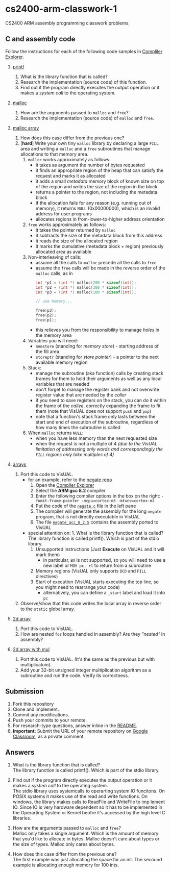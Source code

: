 # cs2400-arm-classwork-1

CS2400 ARM assembly programming classwork problems.

## C and assembly code

Follow the instructions for each of the following code samples in [Compliler Explorer](https://godbolt.org).

1. [printf](https://godbolt.org/z/y2YKew)
   1. What is the library function that is called?
   2. Research the implementation (source code) of this function.
   3. Find out if the program directly executes the output operation or it makes a *system call* to the operating system.
2. [malloc](https://godbolt.org/z/kAZX7x)
   1. How are the arguments passed to `malloc` and `free`?
   2. Research the implementation (source code) of `malloc` and `free`.
3. [malloc array](https://godbolt.org/z/bBl0zx)
   1. How does this case differ from the previous one?
   2. [**hard**] Write your own tiny `malloc` library by declaring a large `FILL` area and writing a `malloc` and a `free` subroutines that manage allocations to that memory area. 
      1. `malloc` works approximately as follows:
         - it takes as argument the number of bytes requested
         - it finds an appropriate region of the heap that can satisfy the request and marks it as allocated
         - it adds a small *metadata* memory block of known size on top of the region and writes the size of the region in the block
         - returns a pointer to the region, not including the metadata block
         - if the allocation fails for any reason (e.g. running out of memory), it returns `NULL` (0x00000000), which is an invalid address for user programs
         - allocates regions in from-lower-to-higher address orientation
      2. `free` works approximately as follows:
         - it takes the pointer returned by `malloc`
         - it subtracts the size of the metadata block from this address
         - it reads the size of the allocated region
         - it marks the cumulative (metadata block + region) previously allocated area as available
      3. Non-interleaving of calls:
         - assume all the calls to `malloc` precede all the calls to `free`
         - assume the `free` calls will be made in the reverse order of the `malloc` calls, as in 
           ```c
           int *p1 = (int *) malloc(200 * sizeof(int));
           int *p2 = (int *) malloc(300 * sizeof(int));
           int *p3 = (int *) malloc(100 * sizeof(int));
           
           // use memory...
           
           free(p3);
           free(p2);
           free(p1);
           ```
         - this relieves you from the responsibility to manage *holes* in the memory area
      4. Variables you will need:
         - `memstore` (standing for _memory store_) - starting address of the fill area
         - `storeptr` (standing for _store pointer_) - a pointer to the next available memory region
      5. Stack:
         - manage the subroutine (aka function) calls by creating stack frames for them to hold their arguments as well as any local variables that are needed
         - don't forget to manage the register bank and not overwrite register value that are needed by the *caller*
         - if you need to save registers on the stack, you can do it within the frame of the *callee*, correctly expanding the frame to fit them (note that VisUAL does not support `push` and `pop`)
         - note that a function's stack frame only lasts between the start and end of execution of the subroutine, regardless of how many times the subroutine is called
      6. When `malloc` returns `NULL`:
         - when you have less memory than the next requested size
         - when the request is not a multiple of 4 _(due to the VisUAL limitation of addressing only words and correspondingly the `FILL` regions only take multiples of 4)_
   
4. [arrays](https://godbolt.org/z/lcH006)
   1. Port this code to VisUAL.
      - for an example, refer to the [negate repo](https://github.com/ivogeorg/cs2400-arm-asm-negate-exercise.git)
        1. Open the [Compiler Explorer](https://godbolt.org/)
        2. Select the **ARM gcc 8.2** compiler
        3. Enter the following compiler options in the box on the right: `-fomit-frame-pointer -mcpu=cortex-m3 -mtune=cortex-m3`
        4. Put the code of the [`negate.c`](https://github.com/ivogeorg/cs2400-arm-asm-negate-exercise/blob/master/negate.c) file in the left pane
        5. The compiler will generate the assembly for the long `negate` program, that is not directly executable in VisUAL
        6. The file [`negate_gcc_8_2.S`](https://github.com/ivogeorg/cs2400-arm-asm-negate-exercise/blob/master/negate_gcc_8_2.S) contains the assembly ported to VisUAL
      - special attention on:  1. What is the library function that is called?
The library function is called printf(). Which is part of the stdio library.
        1. Unsupported instructions (Just **Execute** on VisUAL and it will mark them)
           - in particular, `BX` is not supported, so you will need to use a new label or `MOV pc, rl` to return from a subroutine
        2. Memory regions (VisUAL only supports `DCD` and `FILL` directives)
        3. Start of execution (VisUAL starts executing the top line, so you might need to rearrange your code)
           - alternatively, you can define a `_start` label and load it into `pc`
   2. Observe/show that this code writes the local array in reverse order to the `static` global array.
   
5. [2d array](https://godbolt.org/z/Kr-Sn8)
   1. Port this code to VisUAL.
   2. How are nested `for` loops handled in assembly? Are they *"nested"* in assembly?
   
6. [2d array with mul](https://godbolt.org/z/cHwSTR)
   1. Port this code to VisUAL. (It's the same as the previous but with multiplicatoin).
   2. Add your 32-bit unsigned integer multiplication algorithm as a subroutine and run the code. Verify its correctness.

## Submission
1. Fork this repository
2. Clone and implement.
3. Commit any modifications.
4. Push your commits to your remote.
5. For research-type questions, answer inline in the [README](README.md).
6. **Important:** Submit the URL of your remote repository on [Google Classroom](https://classroom.google.com/u/0/c/Mjc5MjgxMTQ2NzZa/a/MzQ5MDAyMjczMDFa/details), as a private comment.

## Answers
  1. What is the library function that is called? <br/>
The library function is called printf(). Which is part of the stdio library.
3. Find out if the program directly executes the output operation or it makes a *system call* to the operating system. <br/>
   The stdio library uses systemcalls to operarting system IO funcitons. On POSIX systems it makes use of the read and write functions. On windows, the library makes calls to ReadFile and WriteFile to imp
   lement IO. Since IO is very hardware dependent so it has to be implemented in the Operarting System or Kernel beofre it's accessed by the high level C libraries.
1. How are the arguments passed to `malloc` and `free`? <br/>
     Malloc only takes a single argument. Which is the amount of memory that you'd like to allocate in bytes. Malloc doesn't care about types or the size of types. Malloc only cares about bytes.

1. How does this case differ from the previous one? <br/>
The first example was just allocating the space for an int. The secound example is allocating enough memory for 100 ints. 




